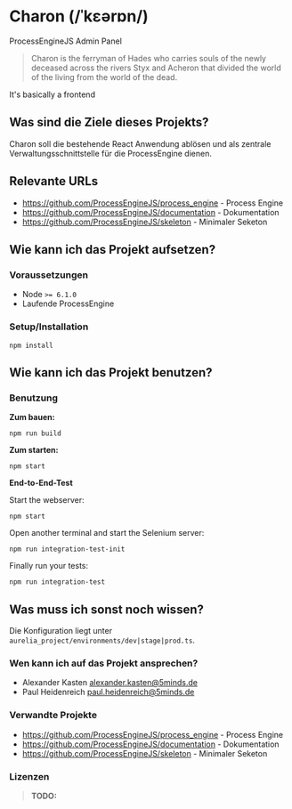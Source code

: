 # Charon (/ˈkɛərɒn/)

ProcessEngineJS Admin Panel

> Charon is the ferryman of Hades who carries souls of the newly deceased across the rivers Styx and Acheron that divided the world of the living from the world of the dead.

It's basically a frontend

## Was sind die Ziele dieses Projekts?

Charon soll die bestehende React Anwendung ablösen und als zentrale Verwaltungsschnittstelle für die ProcessEngine dienen.

## Relevante URLs

* https://github.com/ProcessEngineJS/process_engine - Process Engine
* https://github.com/ProcessEngineJS/documentation - Dokumentation
* https://github.com/ProcessEngineJS/skeleton - Minimaler Seketon

## Wie kann ich das Projekt aufsetzen?

### Voraussetzungen

* Node `>= 6.1.0`
* Laufende ProcessEngine

### Setup/Installation

```shell
npm install
```

## Wie kann ich das Projekt benutzen?


### Benutzung

**Zum bauen:**

```shell
npm run build
```

**Zum starten:**

```shell
npm start
```

**End-to-End-Test**

Start the webserver:

```shell
npm start
```
Open another terminal and start the Selenium server:

```shell
npm run integration-test-init
```

Finally run your tests:

```shell
npm run integration-test
```

## Was muss ich sonst noch wissen?

Die Konfiguration liegt unter `aurelia_project/environments/dev|stage|prod.ts`.

### Wen kann ich auf das Projekt ansprechen?

* Alexander Kasten <alexander.kasten@5minds.de>
* Paul Heidenreich <paul.heidenreich@5minds.de>

### Verwandte Projekte

* https://github.com/ProcessEngineJS/process_engine - Process Engine
* https://github.com/ProcessEngineJS/documentation - Dokumentation
* https://github.com/ProcessEngineJS/skeleton - Minimaler Seketon

### Lizenzen

> **TODO:**
